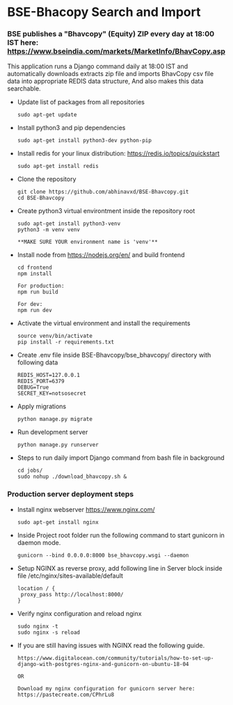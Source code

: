 # BSE-Bhacopy Search and Import 

### BSE publishes a "Bhavcopy" (Equity) ZIP every day at 18:00 IST here: https://www.bseindia.com/markets/MarketInfo/BhavCopy.asp

This application runs a Django command daily at 18:00 IST and automatically downloads extracts zip file and imports BhavCopy csv file data into appropriate REDIS data structure, And also makes this data searchable.

* Update list of packages from all repositories

      sudo apt-get update
      
* Install python3 and pip dependencies

      sudo apt-get install python3-dev python-pip
      
* Install redis for your linux distribution: https://redis.io/topics/quickstart
    
      sudo apt-get install redis

* Clone the repository    

      git clone https://github.com/abhinavxd/BSE-Bhavcopy.git
      cd BSE-Bhavcopy

* Create python3 virtual environtment inside the repository root
      
      sudo apt-get install python3-venv
      python3 -m venv venv
      
      **MAKE SURE YOUR environment name is 'venv'**   
    
* Install node from https://nodejs.org/en/ and build frontend 

      cd frontend
      npm install
      
      For production:
      npm run build
      
      For dev:
      npm run dev
      
* Activate the virtual environment and install the requirements
     
      source venv/bin/activate
      pip install -r requirements.txt
      
* Create .env file inside BSE-Bhavcopy/bse_bhavcopy/ directory with following data

      REDIS_HOST=127.0.0.1
      REDIS_PORT=6379
      DEBUG=True
      SECRET_KEY=notsosecret
      
* Apply migrations
      
      python manage.py migrate

 * Run development server
 
       python manage.py runserver
       
 * Steps to run daily import Django command from bash file in background
       
       cd jobs/
       sudo nohup ./download_bhavcopy.sh &
 
 ### Production server deployment steps

 * Install nginx webserver https://www.nginx.com/
      
       sudo apt-get install nginx
       
 * Inside Project root folder run the following command to start gunicorn in daemon mode.       
       
       gunicorn --bind 0.0.0.0:8000 bse_bhavcopy.wsgi --daemon
       
 * Setup NGINX as reverse proxy, add following line in Server block inside file /etc/nginx/sites-available/default 
      
       location / {
		proxy_pass http://localhost:8000/ 
       }
       
 * Verify nginx configuration and reload nginx

       sudo nginx -t
       sudo nginx -s reload
 
 * If you are still having issues with NGINX read the following guide.
      
       https://www.digitalocean.com/community/tutorials/how-to-set-up-django-with-postgres-nginx-and-gunicorn-on-ubuntu-18-04

       OR 
       
       Download my nginx configuration for gunicorn server here:
       https://pastecreate.com/CPhrLu8
            
       
       
 
